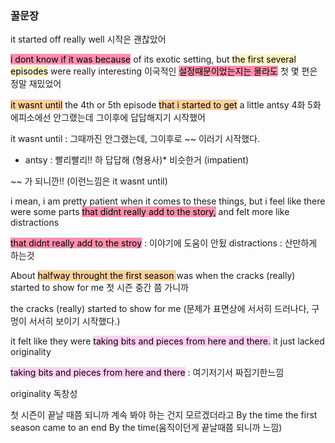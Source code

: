 ### 꿀문장 

it started off really well
시작은 괜찮았어

<mark style="background: #FF5582A6;">i dont know if it was because</mark> of its exotic setting, but 
<mark style="background: #FFF3A3A6;">the first several episodes</mark> were really interesting
이국적인 <mark style="background: #FF5582A6;">설정때문이었는지는 몰라도</mark> 첫 몇 편은 정말 재밌었어

<mark style="background: #FFB86CA6;">it wasnt until</mark> the 4th or 5th episode <mark style="background: #FFB86CA6;">that i started to get</mark> a little antsy
4화 5화에피소에선 안그랬는데 그이후에 답답해지기 시작했어

it wasnt until : 그때까진 안그랬는데, 그이후로 ~~ 이러기 시작했다.
* antsy : 빨리빨리!! 하 답답해 (형용사)* 비슷한거 (impatient)

~~ 가 되니깐!! (이런느낌은 it wasnt until)

i mean, i am pretty patient when it comes to these things, but i feel
like there were some parts <mark style="background: #FF5582A6;">that didnt really add to the story,</mark> and felt more like distractions

<mark style="background: #FF5582A6;">that didnt really add to the stroy</mark> : 이야기에 도움이 안됬
distractions : 산만하게 하는것

About <mark style="background: #FFB86CA6;">halfway throught the first season </mark> was when the cracks (really)
started to show for me
첫 시즌 중간 쯤 가니까

the cracks (really) started to show for me (문제가 표면상에 서서히 드러나다, 구멍이 서서히 보이기 시작했다.)

it felt like they were <mark style="background: #FFB8EBA6;">taking bits and pieces from here and there.</mark>
it just lacked originality

<mark style="background: #FFB8EBA6;">taking bits and pieces from here and there</mark>
: 여기저기서 짜집기한느낌

originality
독창성


첫 시즌이 끝날 때쯤 되니까 계속 봐야 하는 건지 모르겠더라고
By the time the first season came to an end
By the time(움직이던게 끝날때쯤 되니까 느낌)
